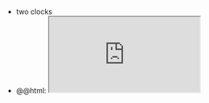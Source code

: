 - two clocks
- @@html: <iframe src="http://localhost:8080/user.demo-two-clocks!TwoClocks/app" style="margin:0" /> @@
- @@html: <iframe src="http://localhost:8080/user.demo-two-clocks!TwoClocks/code" style="margin:0" /> @@